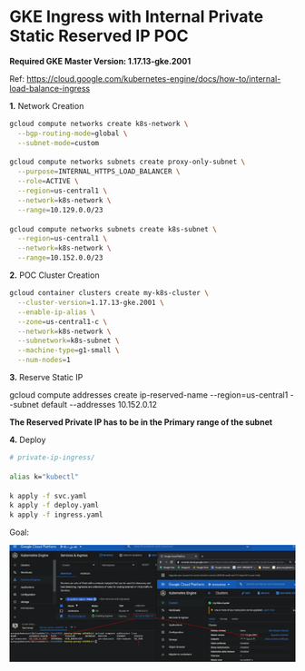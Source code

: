 # GKE Ingress with Internal Private Static Reserved IP POC 

**Required GKE Master Version: 1.17.13-gke.2001**

Ref: https://cloud.google.com/kubernetes-engine/docs/how-to/internal-load-balance-ingress

**1.** Network Creation

```bash
gcloud compute networks create k8s-network \
  --bgp-routing-mode=global \
  --subnet-mode=custom

gcloud compute networks subnets create proxy-only-subnet \
  --purpose=INTERNAL_HTTPS_LOAD_BALANCER \
  --role=ACTIVE \
  --region=us-central1 \
  --network=k8s-network \
  --range=10.129.0.0/23

gcloud compute networks subnets create k8s-subnet \
  --region=us-central1 \
  --network=k8s-network \
  --range=10.152.0.0/23
```

**2.** POC Cluster Creation

```bash
gcloud container clusters create my-k8s-cluster \
  --cluster-version=1.17.13-gke.2001 \
  --enable-ip-alias \
  --zone=us-central1-c \
  --network=k8s-network \
  --subnetwork=k8s-subnet \
  --machine-type=g1-small \
  --num-nodes=1
```

**3.** Reserve Static IP

gcloud compute addresses create ip-reserved-name --region=us-central1 --subnet default --addresses 10.152.0.12

**The Reserved Private IP has to be in the Primary range of the subnet**

**4.** Deploy

```bash
# private-ip-ingress/

alias k="kubectl"

k apply -f svc.yaml
k apply -f deploy.yaml
k apply -f ingress.yaml
```

Goal:

![goal](static/images/goal.png)
